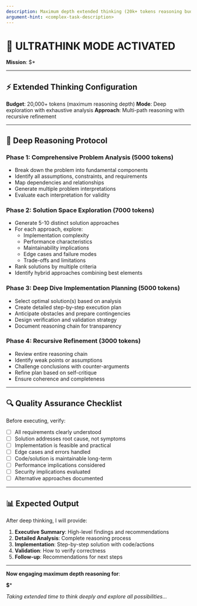 ```yaml
---
description: Maximum depth extended thinking (20k+ tokens reasoning budget)
argument-hint: <complex-task-description>
---
```


# 🧠 ULTRATHINK MODE ACTIVATED

**Mission**: $*

---

## ⚡ Extended Thinking Configuration

**Budget**: 20,000+ tokens (maximum reasoning depth)
**Mode**: Deep exploration with exhaustive analysis
**Approach**: Multi-path reasoning with recursive refinement

---

## 🎯 Deep Reasoning Protocol

### Phase 1: Comprehensive Problem Analysis (5000 tokens)
- Break down the problem into fundamental components
- Identify all assumptions, constraints, and requirements
- Map dependencies and relationships
- Generate multiple problem interpretations
- Evaluate each interpretation for validity

### Phase 2: Solution Space Exploration (7000 tokens)
- Generate 5-10 distinct solution approaches
- For each approach, explore:
  - Implementation complexity
  - Performance characteristics
  - Maintainability implications
  - Edge cases and failure modes
  - Trade-offs and limitations
- Rank solutions by multiple criteria
- Identify hybrid approaches combining best elements

### Phase 3: Deep Dive Implementation Planning (5000 tokens)
- Select optimal solution(s) based on analysis
- Create detailed step-by-step execution plan
- Anticipate obstacles and prepare contingencies
- Design verification and validation strategy
- Document reasoning chain for transparency

### Phase 4: Recursive Refinement (3000 tokens)
- Review entire reasoning chain
- Identify weak points or assumptions
- Challenge conclusions with counter-arguments
- Refine plan based on self-critique
- Ensure coherence and completeness

---

## 🔍 Quality Assurance Checklist

Before executing, verify:
- [ ] All requirements clearly understood
- [ ] Solution addresses root cause, not symptoms
- [ ] Implementation is feasible and practical
- [ ] Edge cases and errors handled
- [ ] Code/solution is maintainable long-term
- [ ] Performance implications considered
- [ ] Security implications evaluated
- [ ] Alternative approaches documented

---

## 📊 Expected Output

After deep thinking, I will provide:

1. **Executive Summary**: High-level findings and recommendations
2. **Detailed Analysis**: Complete reasoning process
3. **Implementation**: Step-by-step solution with code/actions
4. **Validation**: How to verify correctness
5. **Follow-up**: Recommendations for next steps

---

**Now engaging maximum depth reasoning for**:

**$***

*Taking extended time to think deeply and explore all possibilities...*
